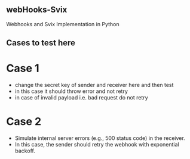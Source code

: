 ## webHooks-Svix
Webhooks and Svix Implementation in Python

## Cases to test here

# Case 1
- change the secret key of sender and receiver here and then test
- in this case it should throw error and not retry
- in case of invalid payload i.e. bad request do not retry

# Case 2
- Simulate internal server errors (e.g., 500 status code) in the receiver.
- In this case, the sender should retry the webhook with exponential backoff.